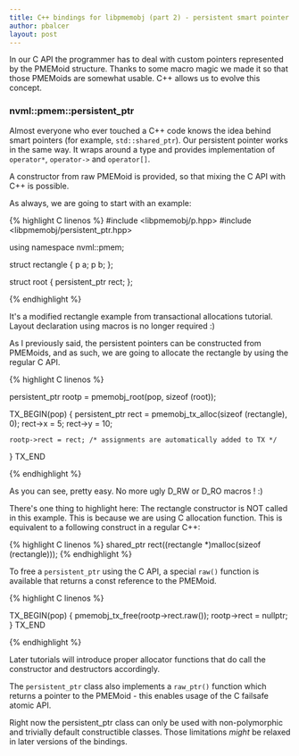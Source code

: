 ```yaml
---
title: C++ bindings for libpmemobj (part 2) - persistent smart pointer
author: pbalcer
layout: post
---
```


In our C API the programmer has to deal with custom pointers represented by
the PMEMoid structure. Thanks to some macro magic we made it so that those PMEMoids
are somewhat usable. C++ allows us to evolve this concept.

### nvml::pmem::persistent_ptr

Almost everyone who ever touched a C++ code knows the idea behind smart pointers
(for example, `std::shared_ptr`). Our persistent pointer works in the same way.
It wraps around a type and provides implementation of `operator*`, `operator->`
and `operator[]`.

A constructor from raw PMEMoid is provided, so that mixing the C API with C++ is
possible.

As always, we are going to start with an example:

{% highlight C linenos %}
#include <libpmemobj/p.hpp>
#include <libpmemobj/persistent_ptr.hpp>

using namespace nvml::pmem;

struct rectangle {
	p<int> a;
	p<int> b;
};

struct root {
	persistent_ptr<rectangle> rect;
};

{% endhighlight %}

It's a modified rectangle example from transactional allocations tutorial.
Layout declaration using macros is no longer required :)

As I previously said, the persistent pointers can be constructed from PMEMoids,
and as such, we are going to allocate the rectangle by using the regular C API.

{% highlight C linenos %}

persistent_ptr<root> rootp = pmemobj_root(pop, sizeof (root));

TX_BEGIN(pop) {
	persistent_ptr<rectangle> rect = pmemobj_tx_alloc(sizeof (rectangle), 0);
	rect->x = 5;
	rect->y = 10;

	rootp->rect = rect; /* assignments are automatically added to TX */
} TX_END

{% endhighlight %}

As you can see, pretty easy. No more ugly D_RW or D_RO macros ! :)

There's one thing to highlight here: The rectangle constructor is NOT called in
this example. This is because we are using C allocation function.
This is equivalent to a following construct in a regular C++:

{% highlight C linenos %}
shared_ptr<rectangle> rect((rectangle *)malloc(sizeof (rectangle)));
{% endhighlight %}

To free a `persistent_ptr` using the C API, a special `raw()` function is available
that returns a const reference to the PMEMoid.

{% highlight C linenos %}

TX_BEGIN(pop) {
	pmemobj_tx_free(rootp->rect.raw());
	rootp->rect = nullptr;
} TX_END

{% endhighlight %}

Later tutorials will introduce proper allocator functions that do
call the constructor and destructors accordingly.

The `persistent_ptr` class also implements a `raw_ptr()` function which returns
a pointer to the PMEMoid - this enables usage of the C failsafe atomic API.

Right now the persistent_ptr class can only be used with non-polymorphic and
trivially default constructible classes. Those limitations *might* be relaxed
in later versions of the bindings.
